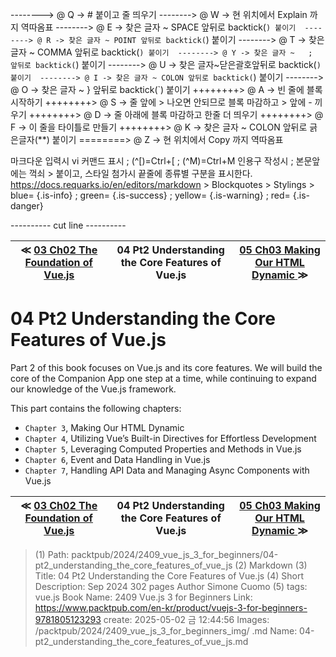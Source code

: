 
--------> @ Q -> # 붙이고 줄 띄우기 
--------> @ W -> 현 위치에서 Explain 까지 역따옴표 
--------> @ E -> 찾은 글자 ~ SPACE 앞뒤로 backtick(`) 붙이기 
--------> @ R -> 찾은 글자 ~ POINT 앞뒤로 backtick(`) 붙이기 
--------> @ T -> 찾은 글자 ~ COMMA 앞뒤로 backtick(`) 붙이기 
--------> @ Y -> 찾은 글자 ~   ;   앞뒤로 backtick(`) 붙이기 
--------> @ U -> 찾은 글자~닫은괄호앞뒤로 backtick(`) 붙이기 
--------> @ I -> 찾은 글자 ~ COLON 앞뒤로 backtick(`) 붙이기 
--------> @ O -> 찾은 글자 ~   }   앞뒤로 backtick(`) 붙이기 
++++++++> @ A -> 빈 줄에 블록 시작하기 
++++++++> @ S -> 줄 앞에 > 나오면 안되므로 블록 마감하고 > 앞에 - 끼우기 
++++++++> @ D -> 줄 아래에 블록 마감하고 한줄 더 띄우기 
++++++++> @ F -> 이 줄을 타이틀로 만들기 
++++++++> @ K -> 찾은 글자 ~ COLON 앞뒤로 긁은글자(**) 붙이기 
========> @ Z -> 현 위치에서 Copy 까지 역따옴표 

마크다운 입력시 vi 커맨드 표시 ; (^[)=Ctrl+[ ; (^M)=Ctrl+M
인용구 작성시 ; 본문앞에는 꺽쇠 > 붙이고, 스타일 첨가시 끝줄에 종류별 구분을 표시한다.
https://docs.requarks.io/en/editors/markdown > Blockquotes > Stylings >
blue= {.is-info} ; green= {.is-success} ; yellow= {.is-warning} ; red= {.is-danger}

---------- cut line ----------

| ≪ [ 03 Ch02 The Foundation of Vue.js ](/packtpub/2024/2409_vue_js_3_for_beginners/03_ch02_the_foundation_of_vue_js) | 04 Pt2 Understanding the Core Features of Vue.js | [ 05 Ch03 Making Our HTML Dynamic ](/packtpub/2024/2409_vue_js_3_for_beginners/05_ch03_making_our_html_dynamic) ≫ |
|:----:|:----:|:----:|

# 04 Pt2 Understanding the Core Features of Vue.js

Part 2 of this book focuses on Vue.js and its core features. We will build the core of the Companion App one step at a time, while continuing to expand our knowledge of the Vue.js framework.

This part contains the following chapters:

- `Chapter 3`, Making Our HTML Dynamic
- `Chapter 4`, Utilizing Vue’s Built-in Directives for Effortless Development
- `Chapter 5`, Leveraging Computed Properties and Methods in Vue.js
- `Chapter 6`, Event and Data Handling in Vue.js
- `Chapter 7`, Handling API Data and Managing Async Components with Vue.js



| ≪ [ 03 Ch02 The Foundation of Vue.js ](/packtpub/2024/2409_vue_js_3_for_beginners/03_ch02_the_foundation_of_vue_js) | 04 Pt2 Understanding the Core Features of Vue.js | [ 05 Ch03 Making Our HTML Dynamic ](/packtpub/2024/2409_vue_js_3_for_beginners/05_ch03_making_our_html_dynamic) ≫ |
|:----:|:----:|:----:|

> (1) Path: packtpub/2024/2409_vue_js_3_for_beginners/04-pt2_understanding_the_core_features_of_vue_js
> (2) Markdown
> (3) Title: 04 Pt2 Understanding the Core Features of Vue.js
> (4) Short Description: Sep 2024 302 pages Author Simone Cuomo
> (5) tags: vue.js
> Book Name: 2409 Vue.js 3 for Beginners
> Link: https://www.packtpub.com/en-kr/product/vuejs-3-for-beginners-9781805123293
> create: 2025-05-02 금 12:44:56
> Images: /packtpub/2024/2409_vue_js_3_for_beginners_img/
> .md Name: 04-pt2_understanding_the_core_features_of_vue_js.md

